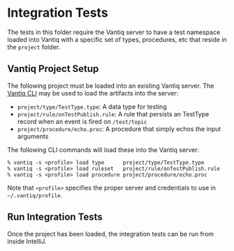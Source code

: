# Integration Tests

The tests in this folder require the Vantiq server to have a test namespace
loaded into Vantiq with a specific set of types, procedures, etc that
reside in the `project` folder.

## Vantiq Project Setup

The following project must be loaded into an existing Vantiq server.  The
[Vantiq CLI](https://dev.vantiq.com/ui/ide/index.html#/resources) may be used
to load the artifacts into the server:

* `project/type/TestType.type`: A data type for testing
* `project/rule/onTestPublish.rule`: A rule that persists an TestType record when an event is fired on `/test/topic`
* `project/procedure/echo.proc`: A procedure that simply echos the input arguments

The following CLI commands will load these into the Vantiq server:

    % vantiq -s <profile> load type      project/type/TestType.type
    % vantiq -s <profile> load ruleset   project/rule/onTestPublish.rule
    % vantiq -s <profile> load procedure project/procedure/echo.proc

Note that `<profile>` specifies the proper server and credentials to use
in `~/.vantiq/profile`.

## Run Integration Tests

Once the project has been loaded, the integration tests can be run from inside IntelliJ.
